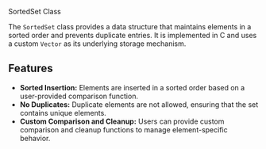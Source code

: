 SortedSet Class

The `SortedSet` class provides a data structure that maintains elements in a sorted order and prevents duplicate entries. It is implemented in C and uses a custom `Vector` as its underlying storage mechanism.

## Features
- **Sorted Insertion:** Elements are inserted in a sorted order based on a user-provided comparison function.
- **No Duplicates:** Duplicate elements are not allowed, ensuring that the set contains unique elements.
- **Custom Comparison and Cleanup:** Users can provide custom comparison and cleanup functions to manage element-specific behavior.

